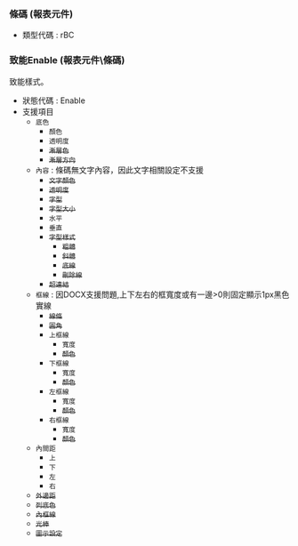 ### <div id="rbc">條碼 <path>(報表元件)</path></div>
* 類型代碼 : rBC

### <div id="rbc_enable">致能Enable <path>(報表元件\條碼)</path></div>
致能樣式。

* 狀態代碼 : Enable
* 支援項目
	* `底色`
		* `顏色`
		* `透明度`
		* ~~`漸層色`~~
		* ~~`漸層方向`~~
	* `內容` : 條碼無文字內容，因此文字相關設定不支援
		* ~~`文字顏色`~~
		* ~~`透明度`~~
		* ~~`字型`~~
		* ~~`字型大小`~~
		* `水平`
		* `垂直`
		* ~~`字型樣式`~~
			* ~~`粗體`~~
			* ~~`斜體`~~
			* ~~`底線`~~
			* ~~`刪除線`~~
		* ~~`超連結`~~
	* `框線` : 因DOCX支援問題,上下左右的框寬度或有一邊>0則固定顯示1px黑色實線
		* ~~`線條`~~
		* ~~`圓角`~~
		* `上框線`
			* `寬度`
			* ~~`顏色`~~
		* `下框線`
			* `寬度`
			* ~~`顏色`~~
		* `左框線`
			* `寬度`
			* ~~`顏色`~~
		* `右框線`
			* `寬度`
			* ~~`顏色`~~
	* `內間距`
		* `上`
		* `下`
		* `左`
		* `右`
	* ~~`外邊距`~~
	* ~~`列底色`~~
	* ~~`內框線`~~
	* ~~`光棒`~~
	* ~~`圖示設定`~~

